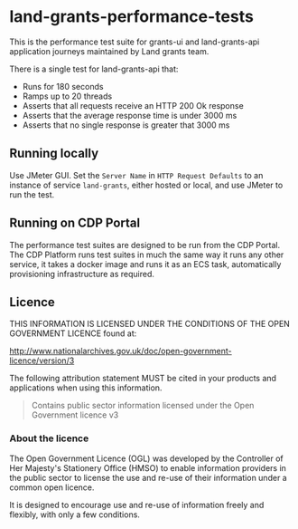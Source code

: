 # land-grants-performance-tests

This is the performance test suite for grants-ui and land-grants-api application journeys maintained by Land grants team.

There is a single test for land-grants-api that:

- Runs for 180 seconds
- Ramps up to 20 threads
- Asserts that all requests receive an HTTP 200 Ok response
- Asserts that the average response time is under 3000 ms
- Asserts that no single response is greater that 3000 ms

## Running locally

Use JMeter GUI. Set the `Server Name` in `HTTP Request Defaults` to an instance of service `land-grants`, either hosted or local, and use JMeter to run the test. 

## Running on CDP Portal

The performance test suites are designed to be run from the CDP Portal.
The CDP Platform runs test suites in much the same way it runs any other service, it takes a docker image and runs it as an ECS task, automatically provisioning infrastructure as required.

## Licence

THIS INFORMATION IS LICENSED UNDER THE CONDITIONS OF THE OPEN GOVERNMENT LICENCE found at:

<http://www.nationalarchives.gov.uk/doc/open-government-licence/version/3>

The following attribution statement MUST be cited in your products and applications when using this information.

> Contains public sector information licensed under the Open Government licence v3

### About the licence

The Open Government Licence (OGL) was developed by the Controller of Her Majesty's Stationery Office (HMSO) to enable
information providers in the public sector to license the use and re-use of their information under a common open
licence.

It is designed to encourage use and re-use of information freely and flexibly, with only a few conditions.
